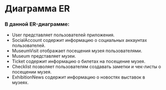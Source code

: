 # Диаграмма ER

### В данной ER-диаграмме:

* User представляет пользователей приложения.
* SocialAccount содержит информацию о социальных аккаунтах пользователей.
* MuseumVisit отображает посещения музея пользователями.
* Museum представляет музеи.
* Ticket содержит информацию о билетах на посещение музея.
* Checklist позволяет пользователям создавать заметки и чек-листы о посещении музея.
* ExhibitionNews содержит информацию о новостях выставок в музеях.
